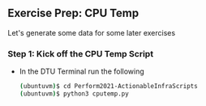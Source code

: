 ## Exercise Prep: CPU Temp
Let's generate some data for some later exercises

### Step 1: Kick off the CPU Temp Script
- In the DTU Terminal run the following
   ```bash
   (ubuntuvm)$ cd Perform2021-ActionableInfraScripts
   (ubuntuvm)$ python3 cputemp.py
   ```
